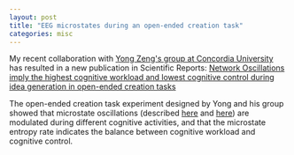 ```yaml
---
layout: post
title: "EEG microstates during an open-ended creation task"
categories: misc
---
```


My recent collaboration with [Yong Zeng's group at Concordia University](https://www.concordia.ca/faculty/yong-zeng.html) has resulted in a new publication in Scientific Reports: 
[Network Oscillations imply the highest cognitive workload and lowest cognitive control during idea generation in open-ended creation tasks](https://www.nature.com/articles/s41598-021-03577-1?proof=t)

The open-ended creation task experiment designed by Yong and his group showed that microstate oscillations (described [here](https://www.sciencedirect.com/science/article/abs/pii/S1053811917305347) and [here](https://www.frontiersin.org/articles/10.3389/fninf.2018.00030/full)) are modulated during different cognitive activities, and that the microstate entropy rate indicates the balance between cognitive workload and cognitive control.
